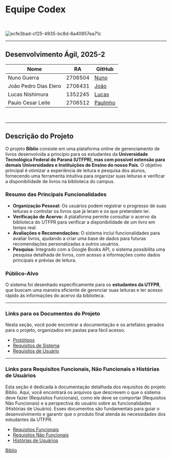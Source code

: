 # Equipe Codex

<br>

![ecfe3bad-cf25-4935-bc8d-6a40957ea71c](https://github.com/user-attachments/assets/b18ab77b-46c0-479d-9652-3458016d2065)


---
Desenvolvimento Ágil, 2025-2<br>
---
| Nome           | RA        | GitHub                                 |
|----------------|-----------|----------------------------------------|
| Nuno Guerra    | 2706504   | [Nuno](https://github.com/nunoguerra1) |
| João Pedro Dias Elero| 2706431  | [João](https://github.com/jpdelero) |
| Lucas Nishimura| 1352245  | [Lucas](https://github.com/nishimura-lucas) |
| Paulo Cesar Leite| 2706512  | [Paulinho](https://github.com/PaulinhoADS) |
<br>

---

## Descrição do Projeto

O projeto **Biblio** consiste em uma plataforma online de gerenciamento de livros desenvolvida a princípio para os estudantes da **Universidade Tecnológica Federal do Paraná (UTFPR), mas com possível extensão para demais Universidades e Instituições de Ensino do nosso País**. O objetivo principal é otimizar a experiência de leitura e pesquisa dos alunos, fornecendo uma ferramenta intuitiva para organizar suas leituras e verificar a disponibilidade de livros na biblioteca do campus.

### Resumo das Principais Funcionalidades

* **Organização Pessoal:** Os usuários podem registrar o progresso de suas leituras e controlar os livros que já leram e os que pretendem ler.
* **Verificação de Acervo:** A plataforma permite consultar o acervo da biblioteca do UTFPR para verificar a disponibilidade de um livro em tempo real.
* **Avaliações e Recomendações:** O sistema inclui funcionalidades para avaliar livros, ajudando a criar uma base de dados para futuras recomendações personalizadas a outros usuários.
* **Pesquisa:** Integrado com a Google Books API, o sistema possibilita uma pesquisa detalhada de livros, com acesso a informações como dados principais e prévias de leitura.

### Público-Alvo

O sistema foi desenhado especificamente para os **estudantes da UTFPR**, que buscam uma maneira eficiente de gerenciar suas leituras e ter acesso rápido às informações do acervo da biblioteca.

---

### Links para os Documentos do Projeto

Nesta seção, você pode encontrar a documentação e os artefatos gerados para o projeto, organizados em pastas para fácil acesso.

* [Protótipos](Prototipação)
* [Requisitos de Sistema](Requisitos%20de%20Sistema)
* [Requisitos de Usuário](Requisitos%20de%20Usu%C3%A1rio)
  
---

### Links para Requisitos Funcionais, Não Funcionais e Histórias de Usuários

Esta seção é dedicada à documentação detalhada dos requisitos do projeto Biblio. Aqui, você encontrará os arquivos que descrevem o que o sistema deve fazer (Requisitos Funcionais), como ele deve se comportar (Requisitos Não Funcionais) e a perspectiva do usuário sobre as funcionalidades (Histórias de Usuário). Esses documentos são fundamentais para guiar o desenvolvimento e garantir que o produto final atenda às necessidades dos estudantes da UTFPR.

<ul>
  <li><a href="Requisitos de Usuário/RF.md">Requisitos Funcionais</a></li>
  <li><a href="Requisitos de Usuário/RNF.md">Requisitos Não Funcionais</a></li>
  <li><a href="Requisitos de Usuário/HistoriasUsuario.md">Histórias de Usuários</a></li>
</ul>

[Biblio](https://nunoguerra1.github.io/CODEX-CDX-2025.2/biblio-site/)
